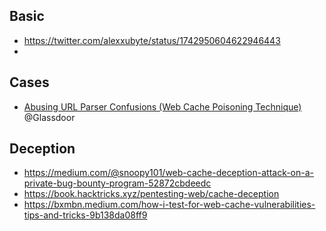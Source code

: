 ## Basic
- https://twitter.com/alexxubyte/status/1742950604622946443
- 

## Cases
- [Abusing URL Parser Confusions (Web Cache Poisoning Technique)](https://nokline.github.io/bugbounty/2022/09/02/Glassdoor-Cache-Poisoning.html)  @Glassdoor


## Deception
- https://medium.com/@snoopy101/web-cache-deception-attack-on-a-private-bug-bounty-program-52872cbdeedc
- https://book.hacktricks.xyz/pentesting-web/cache-deception
- https://bxmbn.medium.com/how-i-test-for-web-cache-vulnerabilities-tips-and-tricks-9b138da08ff9
